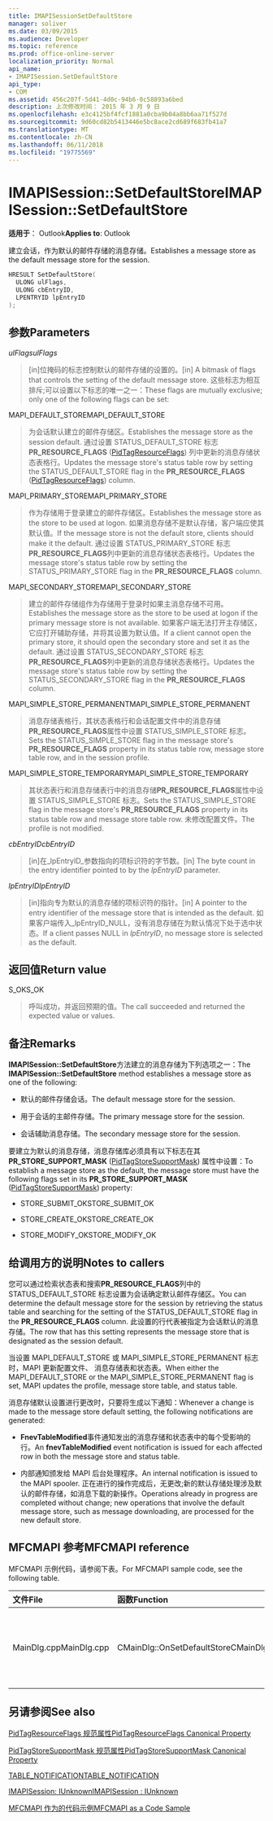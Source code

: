 ```yaml
---
title: IMAPISessionSetDefaultStore
manager: soliver
ms.date: 03/09/2015
ms.audience: Developer
ms.topic: reference
ms.prod: office-online-server
localization_priority: Normal
api_name:
- IMAPISession.SetDefaultStore
api_type:
- COM
ms.assetid: 456c207f-5d41-4d0c-94b6-0c58893a6bed
description: 上次修改时间： 2015 年 3 月 9 日
ms.openlocfilehash: e3c4125bf4fcf1881a0cba9b04a8bb6aa71f527d
ms.sourcegitcommit: 9d60cd82b5413446e5bc8ace2cd689f683fb41a7
ms.translationtype: MT
ms.contentlocale: zh-CN
ms.lasthandoff: 06/11/2018
ms.locfileid: "19775569"
---
```

# <a name="imapisessionsetdefaultstore"></a><span data-ttu-id="74bb6-103">IMAPISession::SetDefaultStore</span><span class="sxs-lookup"><span data-stu-id="74bb6-103">IMAPISession::SetDefaultStore</span></span>

  
  
<span data-ttu-id="74bb6-104">**适用于**： Outlook</span><span class="sxs-lookup"><span data-stu-id="74bb6-104">**Applies to**: Outlook</span></span> 
  
<span data-ttu-id="74bb6-105">建立会话，作为默认的邮件存储的消息存储。</span><span class="sxs-lookup"><span data-stu-id="74bb6-105">Establishes a message store as the default message store for the session.</span></span>
  
```cpp
HRESULT SetDefaultStore(
  ULONG ulFlags,
  ULONG cbEntryID,
  LPENTRYID lpEntryID
);
```

## <a name="parameters"></a><span data-ttu-id="74bb6-106">参数</span><span class="sxs-lookup"><span data-stu-id="74bb6-106">Parameters</span></span>

 <span data-ttu-id="74bb6-107">_ulFlags_</span><span class="sxs-lookup"><span data-stu-id="74bb6-107">_ulFlags_</span></span>
  
> <span data-ttu-id="74bb6-108">[in]位掩码的标志控制默认的邮件存储的设置的。</span><span class="sxs-lookup"><span data-stu-id="74bb6-108">[in] A bitmask of flags that controls the setting of the default message store.</span></span> <span data-ttu-id="74bb6-109">这些标志为相互排斥;可以设置以下标志的唯一之一：</span><span class="sxs-lookup"><span data-stu-id="74bb6-109">These flags are mutually exclusive; only one of the following flags can be set:</span></span>
    
<span data-ttu-id="74bb6-110">MAPI_DEFAULT_STORE</span><span class="sxs-lookup"><span data-stu-id="74bb6-110">MAPI_DEFAULT_STORE</span></span>
  
> <span data-ttu-id="74bb6-111">为会话默认建立的邮件存储区。</span><span class="sxs-lookup"><span data-stu-id="74bb6-111">Establishes the message store as the session default.</span></span> <span data-ttu-id="74bb6-112">通过设置 STATUS_DEFAULT_STORE 标志**PR_RESOURCE_FLAGS** ([PidTagResourceFlags](pidtagresourceflags-canonical-property.md)) 列中更新的消息存储状态表格行。</span><span class="sxs-lookup"><span data-stu-id="74bb6-112">Updates the message store's status table row by setting the STATUS_DEFAULT_STORE flag in the **PR_RESOURCE_FLAGS** ([PidTagResourceFlags](pidtagresourceflags-canonical-property.md)) column.</span></span>
    
<span data-ttu-id="74bb6-113">MAPI_PRIMARY_STORE</span><span class="sxs-lookup"><span data-stu-id="74bb6-113">MAPI_PRIMARY_STORE</span></span>
  
> <span data-ttu-id="74bb6-114">作为存储用于登录建立的邮件存储区。</span><span class="sxs-lookup"><span data-stu-id="74bb6-114">Establishes the message store as the store to be used at logon.</span></span> <span data-ttu-id="74bb6-115">如果消息存储不是默认存储，客户端应使其默认值。</span><span class="sxs-lookup"><span data-stu-id="74bb6-115">If the message store is not the default store, clients should make it the default.</span></span> <span data-ttu-id="74bb6-116">通过设置 STATUS_PRIMARY_STORE 标志**PR_RESOURCE_FLAGS**列中更新的消息存储状态表格行。</span><span class="sxs-lookup"><span data-stu-id="74bb6-116">Updates the message store's status table row by setting the STATUS_PRIMARY_STORE flag in the **PR_RESOURCE_FLAGS** column.</span></span> 
    
<span data-ttu-id="74bb6-117">MAPI_SECONDARY_STORE</span><span class="sxs-lookup"><span data-stu-id="74bb6-117">MAPI_SECONDARY_STORE</span></span>
  
> <span data-ttu-id="74bb6-118">建立的邮件存储组作为存储用于登录时如果主消息存储不可用。</span><span class="sxs-lookup"><span data-stu-id="74bb6-118">Establishes the message store as the store to be used at logon if the primary message store is not available.</span></span> <span data-ttu-id="74bb6-119">如果客户端无法打开主存储区，它应打开辅助存储，并将其设置为默认值。</span><span class="sxs-lookup"><span data-stu-id="74bb6-119">If a client cannot open the primary store, it should open the secondary store and set it as the default.</span></span> <span data-ttu-id="74bb6-120">通过设置 STATUS_SECONDARY_STORE 标志**PR_RESOURCE_FLAGS**列中更新的消息存储状态表格行。</span><span class="sxs-lookup"><span data-stu-id="74bb6-120">Updates the message store's status table row by setting the STATUS_SECONDARY_STORE flag in the **PR_RESOURCE_FLAGS** column.</span></span> 
    
<span data-ttu-id="74bb6-121">MAPI_SIMPLE_STORE_PERMANENT</span><span class="sxs-lookup"><span data-stu-id="74bb6-121">MAPI_SIMPLE_STORE_PERMANENT</span></span>
  
> <span data-ttu-id="74bb6-122">消息存储表格行，其状态表格行和会话配置文件中的消息存储**PR_RESOURCE_FLAGS**属性中设置 STATUS_SIMPLE_STORE 标志。</span><span class="sxs-lookup"><span data-stu-id="74bb6-122">Sets the STATUS_SIMPLE_STORE flag in the message store's **PR_RESOURCE_FLAGS** property in its status table row, message store table row, and in the session profile.</span></span> 
    
<span data-ttu-id="74bb6-123">MAPI_SIMPLE_STORE_TEMPORARY</span><span class="sxs-lookup"><span data-stu-id="74bb6-123">MAPI_SIMPLE_STORE_TEMPORARY</span></span>
  
> <span data-ttu-id="74bb6-124">其状态表行和消息存储表行中的消息存储**PR_RESOURCE_FLAGS**属性中设置 STATUS_SIMPLE_STORE 标志。</span><span class="sxs-lookup"><span data-stu-id="74bb6-124">Sets the STATUS_SIMPLE_STORE flag in the message store's **PR_RESOURCE_FLAGS** property in its status table row and message store table row.</span></span> <span data-ttu-id="74bb6-125">未修改配置文件。</span><span class="sxs-lookup"><span data-stu-id="74bb6-125">The profile is not modified.</span></span> 
    
 <span data-ttu-id="74bb6-126">_cbEntryID_</span><span class="sxs-lookup"><span data-stu-id="74bb6-126">_cbEntryID_</span></span>
  
> <span data-ttu-id="74bb6-127">[in]在_lpEntryID_参数指向的项标识符的字节数。</span><span class="sxs-lookup"><span data-stu-id="74bb6-127">[in] The byte count in the entry identifier pointed to by the  _lpEntryID_ parameter.</span></span> 
    
 <span data-ttu-id="74bb6-128">_lpEntryID_</span><span class="sxs-lookup"><span data-stu-id="74bb6-128">_lpEntryID_</span></span>
  
> <span data-ttu-id="74bb6-129">[in]指向专为默认的消息存储的项标识符的指针。</span><span class="sxs-lookup"><span data-stu-id="74bb6-129">[in] A pointer to the entry identifier of the message store that is intended as the default.</span></span> <span data-ttu-id="74bb6-130">如果客户端传入_lpEntryID_NULL，没有消息存储在为默认情况下处于选中状态。</span><span class="sxs-lookup"><span data-stu-id="74bb6-130">If a client passes NULL in  _lpEntryID_, no message store is selected as the default.</span></span>
    
## <a name="return-value"></a><span data-ttu-id="74bb6-131">返回值</span><span class="sxs-lookup"><span data-stu-id="74bb6-131">Return value</span></span>

<span data-ttu-id="74bb6-132">S_OK</span><span class="sxs-lookup"><span data-stu-id="74bb6-132">S_OK</span></span> 
  
> <span data-ttu-id="74bb6-133">呼叫成功，并返回预期的值。</span><span class="sxs-lookup"><span data-stu-id="74bb6-133">The call succeeded and returned the expected value or values.</span></span>
    
## <a name="remarks"></a><span data-ttu-id="74bb6-134">备注</span><span class="sxs-lookup"><span data-stu-id="74bb6-134">Remarks</span></span>

<span data-ttu-id="74bb6-135">**IMAPISession::SetDefaultStore**方法建立的消息存储为下列选项之一：</span><span class="sxs-lookup"><span data-stu-id="74bb6-135">The **IMAPISession::SetDefaultStore** method establishes a message store as one of the following:</span></span> 
  
- <span data-ttu-id="74bb6-136">默认的邮件存储会话。</span><span class="sxs-lookup"><span data-stu-id="74bb6-136">The default message store for the session.</span></span>
    
- <span data-ttu-id="74bb6-137">用于会话的主邮件存储。</span><span class="sxs-lookup"><span data-stu-id="74bb6-137">The primary message store for the session.</span></span>
    
- <span data-ttu-id="74bb6-138">会话辅助消息存储。</span><span class="sxs-lookup"><span data-stu-id="74bb6-138">The secondary message store for the session.</span></span>
    
<span data-ttu-id="74bb6-139">要建立为默认的消息存储，消息存储库必须具有以下标志在其**PR_STORE_SUPPORT_MASK** ([PidTagStoreSupportMask](pidtagstoresupportmask-canonical-property.md)) 属性中设置：</span><span class="sxs-lookup"><span data-stu-id="74bb6-139">To establish a message store as the default, the message store must have the following flags set in its **PR_STORE_SUPPORT_MASK** ([PidTagStoreSupportMask](pidtagstoresupportmask-canonical-property.md)) property:</span></span>
  
- <span data-ttu-id="74bb6-140">STORE_SUBMIT_OK</span><span class="sxs-lookup"><span data-stu-id="74bb6-140">STORE_SUBMIT_OK</span></span>
    
- <span data-ttu-id="74bb6-141">STORE_CREATE_OK</span><span class="sxs-lookup"><span data-stu-id="74bb6-141">STORE_CREATE_OK</span></span>
    
- <span data-ttu-id="74bb6-142">STORE_MODIFY_OK</span><span class="sxs-lookup"><span data-stu-id="74bb6-142">STORE_MODIFY_OK</span></span>
    
## <a name="notes-to-callers"></a><span data-ttu-id="74bb6-143">给调用方的说明</span><span class="sxs-lookup"><span data-stu-id="74bb6-143">Notes to callers</span></span>

<span data-ttu-id="74bb6-144">您可以通过检索状态表和搜索**PR_RESOURCE_FLAGS**列中的 STATUS_DEFAULT_STORE 标志设置为会话确定默认邮件存储区。</span><span class="sxs-lookup"><span data-stu-id="74bb6-144">You can determine the default message store for the session by retrieving the status table and searching for the setting of the STATUS_DEFAULT_STORE flag in the **PR_RESOURCE_FLAGS** column.</span></span> <span data-ttu-id="74bb6-145">此设置的行代表被指定为会话默认的消息存储。</span><span class="sxs-lookup"><span data-stu-id="74bb6-145">The row that has this setting represents the message store that is designated as the session default.</span></span> 
  
<span data-ttu-id="74bb6-146">当设置 MAPI_DEFAULT_STORE 或 MAPI_SIMPLE_STORE_PERMANENT 标志时，MAPI 更新配置文件、 消息存储表和状态表。</span><span class="sxs-lookup"><span data-stu-id="74bb6-146">When either the MAPI_DEFAULT_STORE or the MAPI_SIMPLE_STORE_PERMANENT flag is set, MAPI updates the profile, message store table, and status table.</span></span> 
  
<span data-ttu-id="74bb6-147">消息存储默认设置进行更改时，只要将生成以下通知：</span><span class="sxs-lookup"><span data-stu-id="74bb6-147">Whenever a change is made to the message store default setting, the following notifications are generated:</span></span>
  
- <span data-ttu-id="74bb6-148">**FnevTableModified**事件通知发出的消息存储和状态表中的每个受影响的行。</span><span class="sxs-lookup"><span data-stu-id="74bb6-148">An **fnevTableModified** event notification is issued for each affected row in both the message store and status table.</span></span> 
    
- <span data-ttu-id="74bb6-149">内部通知颁发给 MAPI 后台处理程序。</span><span class="sxs-lookup"><span data-stu-id="74bb6-149">An internal notification is issued to the MAPI spooler.</span></span> <span data-ttu-id="74bb6-150">正在进行的操作完成后，无更改;新的默认存储处理涉及默认的邮件存储，如消息下载的新操作。</span><span class="sxs-lookup"><span data-stu-id="74bb6-150">Operations already in progress are completed without change; new operations that involve the default message store, such as message downloading, are processed for the new default store.</span></span>
    
## <a name="mfcmapi-reference"></a><span data-ttu-id="74bb6-151">MFCMAPI 参考</span><span class="sxs-lookup"><span data-stu-id="74bb6-151">MFCMAPI reference</span></span>

<span data-ttu-id="74bb6-152">MFCMAPI 示例代码，请参阅下表。</span><span class="sxs-lookup"><span data-stu-id="74bb6-152">For MFCMAPI sample code, see the following table.</span></span>
  
|<span data-ttu-id="74bb6-153">**文件**</span><span class="sxs-lookup"><span data-stu-id="74bb6-153">**File**</span></span>|<span data-ttu-id="74bb6-154">**函数**</span><span class="sxs-lookup"><span data-stu-id="74bb6-154">**Function**</span></span>|<span data-ttu-id="74bb6-155">**Comment**</span><span class="sxs-lookup"><span data-stu-id="74bb6-155">**Comment**</span></span>|
|:-----|:-----|:-----|
|<span data-ttu-id="74bb6-156">MainDlg.cpp</span><span class="sxs-lookup"><span data-stu-id="74bb6-156">MainDlg.cpp</span></span>  <br/> |<span data-ttu-id="74bb6-157">CMainDlg::OnSetDefaultStore</span><span class="sxs-lookup"><span data-stu-id="74bb6-157">CMainDlg::OnSetDefaultStore</span></span>  <br/> |<span data-ttu-id="74bb6-158">MFCMAPI 使用**IMAPISession::SetDefaultStore**方法将所选的商店设置为默认存储。</span><span class="sxs-lookup"><span data-stu-id="74bb6-158">MFCMAPI uses the **IMAPISession::SetDefaultStore** method to set the selected store as the default store.</span></span>  <br/> |
   
## <a name="see-also"></a><span data-ttu-id="74bb6-159">另请参阅</span><span class="sxs-lookup"><span data-stu-id="74bb6-159">See also</span></span>



[<span data-ttu-id="74bb6-160">PidTagResourceFlags 规范属性</span><span class="sxs-lookup"><span data-stu-id="74bb6-160">PidTagResourceFlags Canonical Property</span></span>](pidtagresourceflags-canonical-property.md)
  
[<span data-ttu-id="74bb6-161">PidTagStoreSupportMask 规范属性</span><span class="sxs-lookup"><span data-stu-id="74bb6-161">PidTagStoreSupportMask Canonical Property</span></span>](pidtagstoresupportmask-canonical-property.md)
  
[<span data-ttu-id="74bb6-162">TABLE_NOTIFICATION</span><span class="sxs-lookup"><span data-stu-id="74bb6-162">TABLE_NOTIFICATION</span></span>](table_notification.md)
  
[<span data-ttu-id="74bb6-163">IMAPISession: IUnknown</span><span class="sxs-lookup"><span data-stu-id="74bb6-163">IMAPISession : IUnknown</span></span>](imapisessioniunknown.md)


[<span data-ttu-id="74bb6-164">MFCMAPI 作为的代码示例</span><span class="sxs-lookup"><span data-stu-id="74bb6-164">MFCMAPI as a Code Sample</span></span>](mfcmapi-as-a-code-sample.md)

